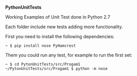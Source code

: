 **PythonUnitTests**

Working Examples of Unit Test done in Python 2.7

Each folder include new tests adding more functionality.

First you need to install the following dependencies:

```shell
~ $ pip install nose PyHamcrest
```

Them you could run any test, for example to run the first set:
```shell
~ $ cd PytonUnitTests/src/Progam1 
~/PytonUnitTests/src/Progam1 $ python -m nose
```
